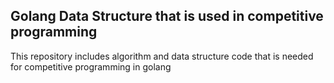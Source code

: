 ## Golang Data Structure that is used in competitive programming

This repository includes algorithm and data structure code that is needed for competitive programming in golang
